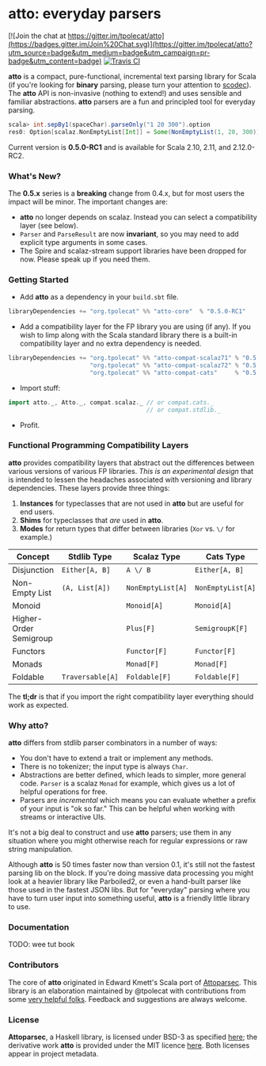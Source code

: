 # atto: everyday parsers

[![Join the chat at https://gitter.im/tpolecat/atto](https://badges.gitter.im/Join%20Chat.svg)](https://gitter.im/tpolecat/atto?utm_source=badge&utm_medium=badge&utm_campaign=pr-badge&utm_content=badge)
[![Travis CI](https://travis-ci.org/tpolecat/atto.svg?branch=master)](https://travis-ci.org/tpolecat/atto)

**atto** is a compact, pure-functional, incremental text parsing library for Scala (if you're looking for **binary** parsing, please turn your attention to [scodec](https://github.com/scodec/scodec)). The **atto** API is non-invasive (nothing to extend!) and uses sensible and familiar abstractions. **atto** parsers are a fun and principled tool for everyday parsing.

```scala
scala> int.sepBy1(spaceChar).parseOnly("1 20 300").option
res0: Option[scalaz.NonEmptyList[Int]] = Some(NonEmptyList(1, 20, 300))
```

Current version is **0.5.0-RC1** and is available for Scala 2.10, 2.11, and 2.12.0-RC2.

### What's New?

The **0.5.x** series is a **breaking** change from 0.4.x, but for most users the impact will be minor. The important changes are:

- **atto** no longer depends on scalaz. Instead you can select a compatibility layer (see below).
- `Parser` and `ParseResult` are now **invariant**, so you may need to add explicit type arguments in some cases.
- The Spire and scalaz-stream support libraries have been dropped for now. Please speak up if you need them.

### Getting Started

- Add **atto** as a dependency in your `build.sbt` file.

```scala
libraryDependencies += "org.tpolecat" %% "atto-core"  % "0.5.0-RC1"
```

- Add a compatibility layer for the FP library you are using (if any). If you wish to limp along with the Scala standard library there is a built-in compatibility layer and no extra dependency is needed.

```scala
libraryDependencies += "org.tpolecat" %% "atto-compat-scalaz71" % "0.5.0-RC1" // for scalaz 7.1
                       "org.tpolecat" %% "atto-compat-scalaz72" % "0.5.0-RC1" // for scalaz 7.2
                       "org.tpolecat" %% "atto-compat-cats"     % "0.5.0-RC1" // for cats 0.8.0
```

- Import stuff:

```scala
import atto._, Atto._, compat.scalaz._ // or compat.cats._
                                       // or compat.stdlib._
```

- Profit.

### Functional Programming Compatibility Layers

**atto** provides compatibility layers that abstract out the differences between various versions of various FP libraries. *This is an experimental design* that is intended to lessen the headaches associated with versioning and library dependencies. These layers provide three things:

1. **Instances** for typeclasses that are not used in **atto** but are useful for end users.
2. **Shims** for typeclasses that *are* used in **atto**.
3. **Modes** for return types that differ between libraries (`Xor` vs. `\/` for example.)

| Concept                | Stdlib Type      | Scalaz Type       | Cats Type         |
|------------------------|------------------|-------------------|-------------------|
| Disjunction            | `Either[A, B]`   | `A \/ B`          | `Either[A, B]`    |
| Non-Empty List         | `(A, List[A])`   | `NonEmptyList[A]` | `NonEmptyList[A]` |
| Monoid                 |                  | `Monoid[A]`       | `Monoid[A]`       |
| Higher-Order Semigroup |                  | `Plus[F]`         | `SemigroupK[F]`   |
| Functors               |                  | `Functor[F]`      | `Functor[F]`      |
| Monads                 |                  | `Monad[F]`        | `Monad[F]`        |
| Foldable               | `Traversable[A]` | `Foldable[F]`     | `Foldable[F]`     |

The **tl;dr** is that if you import the right compatibility layer everything should work as expected.




### Why atto?

**atto** differs from stdlib parser combinators in a number of ways:

- You don't have to extend a trait or implement any methods.
- There is no tokenizer; the input type is always `Char`.
- Abstractions are better defined, which leads to simpler, more general code. `Parser` is a scalaz `Monad` for example, which gives us a lot of helpful operations for free.
- Parsers are *incremental* which means you can evaluate whether a prefix of your input is "ok so far." This can be helpful when working with streams or interactive UIs.

It's not a big deal to construct and use **atto** parsers; use them in any situation where you might otherwise reach for regular expressions or raw string manipulation.

Although **atto** is 50 times faster now than version 0.1, it's still not the fastest parsing lib on the block. If you're doing massive data processing you might look at a heavier library like Parboiled2, or even a hand-built parser like those used in the fastest JSON libs. But for "everyday" parsing where you have to turn user input into something useful, **atto** is a friendly little library to use.

### Documentation

TODO: wee tut book

### Contributors

The core of **atto** originated in Edward Kmett's Scala port of [Attoparsec](https://github.com/bos/attoparsec). This library is an elaboration maintained by @tpolecat with contributions from some [very helpful folks](https://github.com/tpolecat/atto/graphs/contributors). Feedback and suggestions are always welcome.

### License

**Attoparsec**, a Haskell library, is licensed under BSD-3 as specified [here](https://github.com/bos/attoparsec); the derivative work **atto** is provided under the MIT licence [here](LICENSE). Both licenses appear in project metadata.
